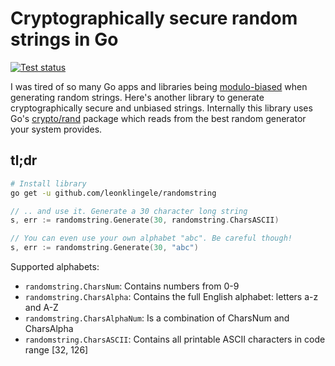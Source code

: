 # Cryptographically secure random strings in Go

[![Test status](https://github.com/leonklingele/randomstring/actions/workflows/test.yml/badge.svg)](https://github.com/leonklingele/randomstring/actions/workflows/test.yml)

I was tired of so many Go apps and libraries being [modulo-biased](https://stackoverflow.com/a/10984975) when generating random strings.
Here's another library to generate cryptographically secure and unbiased strings.
Internally this library uses Go's [crypto/rand](https://golang.org/pkg/crypto/rand/) package which reads from the best random generator your system provides.

## tl;dr

```sh
# Install library
go get -u github.com/leonklingele/randomstring
```

```go
// .. and use it. Generate a 30 character long string
s, err := randomstring.Generate(30, randomstring.CharsASCII)
```

```go
// You can even use your own alphabet "abc". Be careful though!
s, err := randomstring.Generate(30, "abc")
```

Supported alphabets:

- `randomstring.CharsNum`: Contains numbers from 0-9
- `randomstring.CharsAlpha`: Contains the full English alphabet: letters a-z and A-Z
- `randomstring.CharsAlphaNum`: Is a combination of CharsNum and CharsAlpha
- `randomstring.CharsASCII`: Contains all printable ASCII characters in code range [32, 126]
